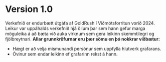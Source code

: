 # Version 1.0

Verkefnið er endurbætt útgáfa af GoldRush í Viðmótsforritun vorið 2024. 
Leikur var uppáhalds verkefnið hjá öllum þar sem hann gefur marga möguleika á að bæta við auka virknum sem gera leikinn skemmtilegri og fjölbreytnari.
**Allar grunnkröfurnar eru þær sömu en þó nokkrar viðbætur:**
- Hægt er að velja mismunandi persónur sem uppfylla hlutverk grafarans.
- Óvinur sem endar leikinn ef grafarinn rekst á hann.
